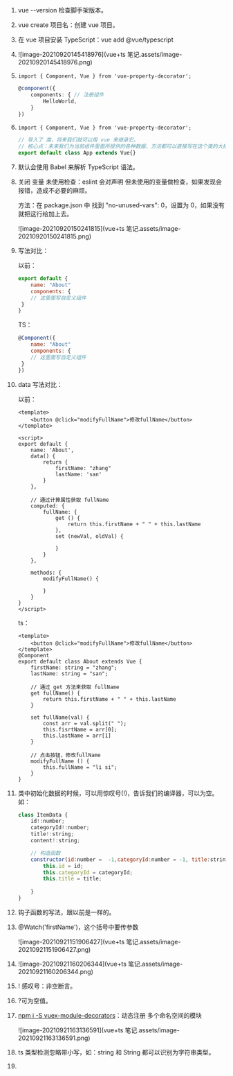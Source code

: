 1. vue --version 检查脚手架版本。

2. vue create 项目名：创建 vue 项目。

3. 在 vue 项目安装 TypeScript：vue add @vue/typescript

4. ![image-20210920145418976](vue+ts 笔记.assets/image-20210920145418976.png)

5. `import { Component, Vue } from 'vue-property-decorator';`

   ```ts
   @component({ 
       components: { // 注册组件
           HelloWorld,
       }
   })
   ```

   

6. `import { Component, Vue } from 'vue-property-decorator';`

   ```ts
   // 导入了 类，将来我们就可以用 vue 来继承它。
   // 核心点：未来我们为当前组件里面所提供的各种数据、方法都可以直接写在这个类的大括号里面。写成类的成员，而不需要再用对象属性的方式去写了。
   export default class App extends Vue{}
   ```

7. 默认会使用 Babel 来解析 TypeScript 语法。

8. 关闭 变量 未使用检查：eslint 会对声明 但未使用的变量做检查，如果发现会报错，造成不必要的麻烦。

   方法：在 package.json 中 找到 "no-unused-vars": 0，设置为 0，如果没有就把这行给加上去。

   ![image-20210920150241815](vue+ts 笔记.assets/image-20210920150241815.png)

9. 写法对比：

   以前：
   
   ```js
   export default {
       name: "About"
       components: {
       // 这里面写自定义组件
   	}
   }
   ```
   
   TS：
   
   ```js
   @Component({
       name: "About"
       components: {
       // 这里面写自定义组件
   	}
   })
   ```
   
10. data 写法对比：

    以前：

    ```vue
    <template>
        <button @click="modifyFullName">修改fullName</button>
    </template>
    
    <script>
    export default {
        name: 'About',
        data() {
            return {
                firstName: "zhang"
                lastName: 'san'
            }
        },
        
        // 通过计算属性获取 fullName
        computed: {
            fullName: {
                get () {
                    return this.firstName + " " + this.lastName
                },
                set (newVal, oldVal) {
                    
                }
            }
        },
        
        methods: {
            modifyFullName() {
                
            }
        }
    }
    </script>
    ```

    ts：

    ```vue
    <template>
        <button @click="modifyFullName">修改fullName</button>
    </template>
    @Component
    export default class About extends Vue {
        firstName: string = "zhang";
    	lastName: string = "san";
    	
    	// 通过 get 方法来获取 fullName
    	get fullName() {
            return this.firstName + " " + this.lastName
        }
    
    	set fullName(val) {
            const arr = val.split(" ");
    		this.fisrtName = arr[0];
    		this.lastName = arr[1]
        }
    	
    	// 点击按钮，修改fullName
    	modifyFullName () {
            this.fullName = "li si";
        }
    }
    ```

    

11. 类中初始化数据的时候，可以用惊叹号(!)，告诉我们的编译器，可以为空。如：

    ```js
    class ItemData {
        id!:number;
    	categoryId!:number;
    	title!:string;
    	content!:string;
    
    	// 构造函数
    	constructor(id:number =  -1,categoryId:number = -1, title:string = '', content:string = '') {
            this.id = id;
            this.categoryId = categoryId;
            this.title = title;
            
        }
    }
    ```

    

12. 钩子函数的写法，跟以前是一样的。

13. @Watch('firstName')，这个括号中要传参数

    ![image-20210921151906427](vue+ts 笔记.assets/image-20210921151906427.png)

14. ![image-20210921160206344](vue+ts 笔记.assets/image-20210921160206344.png)



15. ! 感叹号：非空断言。

16. ?可为空值。

17. [npm i -S vuex-module-decorators](https://championswimmer.in/vuex-module-decorators/pages/installation.html#es5-transpilation)：动态注册 多个命名空间的模块

    ![image-20210921163136591](vue+ts 笔记.assets/image-20210921163136591.png)

18. ts 类型检测忽略带小写，如：string 和 String 都可以识别为字符串类型。

19. 





























































































































